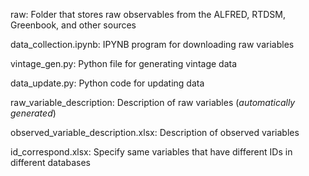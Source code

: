 raw: Folder that stores raw observables from the ALFRED, RTDSM, Greenbook, and other sources

data_collection.ipynb: IPYNB program for downloading raw variables

vintage_gen.py: Python file for generating vintage data

data_update.py: Python code for updating data

raw_variable_description: Description of raw variables (*automatically generated*)

observed_variable_description.xlsx: Description of observed variables

id_correspond.xlsx: Specify same variables that have different IDs in different databases
